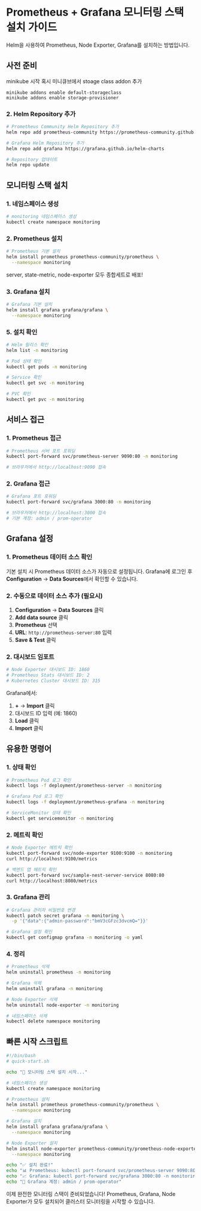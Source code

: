# Prometheus + Grafana 모니터링 스택 설치 가이드

Helm을 사용하여 Prometheus, Node Exporter, Grafana를 설치하는 방법입니다.

## 사전 준비

minikube 시작
혹시 미니큐브에서 stoage class addon 추가 
```
minikube addons enable default-storageclass
minikube addons enable storage-provisioner
```

### 2. Helm Repository 추가
```bash
# Prometheus Community Helm Repository 추가
helm repo add prometheus-community https://prometheus-community.github.io/helm-charts

# Grafana Helm Repository 추가
helm repo add grafana https://grafana.github.io/helm-charts

# Repository 업데이트
helm repo update
```

## 모니터링 스택 설치

### 1. 네임스페이스 생성
```bash
# monitoring 네임스페이스 생성
kubectl create namespace monitoring
```

### 2. Prometheus 설치
```bash
# Prometheus 기본 설치
helm install prometheus prometheus-community/prometheus \
  --namespace monitoring
```

server, state-metric, node-exporter 모두 종합세트로 배포!


### 3. Grafana 설치
```bash
# Grafana 기본 설치
helm install grafana grafana/grafana \
  --namespace monitoring
```


### 5. 설치 확인
```bash
# Helm 릴리스 확인
helm list -n monitoring

# Pod 상태 확인
kubectl get pods -n monitoring

# Service 확인
kubectl get svc -n monitoring

# PVC 확인
kubectl get pvc -n monitoring
```

## 서비스 접근

### 1. Prometheus 접근
```bash
# Prometheus 서버 포트 포워딩
kubectl port-forward svc/prometheus-server 9090:80 -n monitoring

# 브라우저에서 http://localhost:9090 접속
```

### 2. Grafana 접근
```bash
# Grafana 포트 포워딩
kubectl port-forward svc/grafana 3000:80 -n monitoring

# 브라우저에서 http://localhost:3000 접속
# 기본 계정: admin / prom-operator
```

## Grafana 설정

### 1. Prometheus 데이터 소스 확인
기본 설치 시 Prometheus 데이터 소스가 자동으로 설정됩니다.
Grafana에 로그인 후 **Configuration** → **Data Sources**에서 확인할 수 있습니다.

### 2. 수동으로 데이터 소스 추가 (필요시)
1. **Configuration** → **Data Sources** 클릭
2. **Add data source** 클릭
3. **Prometheus** 선택
4. **URL**: `http://prometheus-server:80` 입력
5. **Save & Test** 클릭

### 2. 대시보드 임포트
```bash
# Node Exporter 대시보드 ID: 1860
# Prometheus Stats 대시보드 ID: 2
# Kubernetes Cluster 대시보드 ID: 315
```

Grafana에서:
1. **+** → **Import** 클릭
2. 대시보드 ID 입력 (예: 1860)
3. **Load** 클릭
4. **Import** 클릭


## 유용한 명령어

### 1. 상태 확인
```bash
# Prometheus Pod 로그 확인
kubectl logs -f deployment/prometheus-server -n monitoring

# Grafana Pod 로그 확인
kubectl logs -f deployment/prometheus-grafana -n monitoring

# ServiceMonitor 상태 확인
kubectl get servicemonitor -n monitoring
```

### 2. 메트릭 확인
```bash
# Node Exporter 메트릭 확인
kubectl port-forward svc/node-exporter 9100:9100 -n monitoring
curl http://localhost:9100/metrics

# 백엔드 앱 메트릭 확인
kubectl port-forward svc/sample-nest-server-service 8080:80
curl http://localhost:8080/metrics
```

### 3. Grafana 관리
```bash
# Grafana 관리자 비밀번호 변경
kubectl patch secret grafana -n monitoring \
  -p '{"data":{"admin-password":"bmV3cGFzc3dvcmQ="}}'

# Grafana 설정 확인
kubectl get configmap grafana -n monitoring -o yaml
```

### 4. 정리
```bash
# Prometheus 삭제
helm uninstall prometheus -n monitoring

# Grafana 삭제
helm uninstall grafana -n monitoring

# Node Exporter 삭제
helm uninstall node-exporter -n monitoring

# 네임스페이스 삭제
kubectl delete namespace monitoring
```

## 빠른 시작 스크립트

```bash
#!/bin/bash
# quick-start.sh

echo "🚀 모니터링 스택 설치 시작..."

# 네임스페이스 생성
kubectl create namespace monitoring

# Prometheus 설치
helm install prometheus prometheus-community/prometheus \
  --namespace monitoring

# Grafana 설치
helm install grafana grafana/grafana \
  --namespace monitoring

# Node Exporter 설치
helm install node-exporter prometheus-community/prometheus-node-exporter \
  --namespace monitoring

echo "✅ 설치 완료!"
echo "📊 Prometheus: kubectl port-forward svc/prometheus-server 9090:80 -n monitoring"
echo "📈 Grafana: kubectl port-forward svc/grafana 3000:80 -n monitoring"
echo "🔧 Grafana 계정: admin / prom-operator"
```

이제 완전한 모니터링 스택이 준비되었습니다! Prometheus, Grafana, Node Exporter가 모두 설치되어 클러스터 모니터링을 시작할 수 있습니다. 
